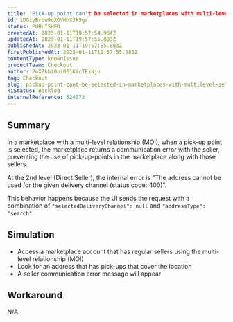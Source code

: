 ```yaml
---
title: 'Pick-up point can't be selected in marketplaces with multi-level sellers'
id: 1DGiyBrbw9qXGVMhX3k5gs
status: PUBLISHED
createdAt: 2023-01-11T19:57:54.964Z
updatedAt: 2023-01-11T19:57:55.883Z
publishedAt: 2023-01-11T19:57:55.883Z
firstPublishedAt: 2023-01-11T19:57:55.883Z
contentType: knownIssue
productTeam: Checkout
author: 2mXZkbi0oi061KicTExNjo
tag: Checkout
slug: pickup-point-cant-be-selected-in-marketplaces-with-multilevel-sellers
kiStatus: Backlog
internalReference: 524073
---
```


## Summary


In a marketplace with a multi-level relationship (MOI), when a pick-up point is selected, the marketplace returns a communication error with the seller, preventing the use of pick-up-points in the marketplace along with those sellers.

At the 2nd level (Direct Seller), the internal error is "The address cannot be used for the given delivery channel (status code: 400)".

This behavior happens because the UI sends the request with a combination of `"selectedDeliveryChannel": null` and `"addressType": "search"`.


##

## Simulation



- Access a marketplace account that has regular sellers using the multi-level relationship (MOI)
- Look for an address that has pick-ups that cover the location
- A seller communication error message will appear


##

## Workaround


N/A




